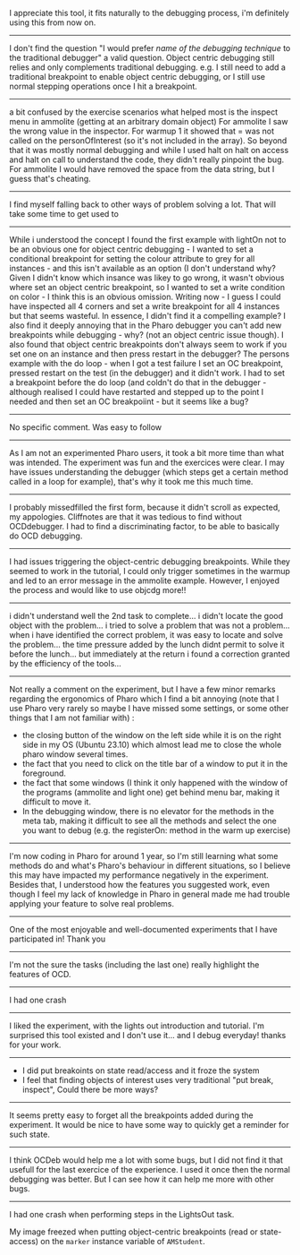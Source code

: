 I appreciate this tool, it fits naturally to the debugging process, i'm definitely using this from now on.

-------------------

I don't find the question "I would prefer *name of the debugging technique* to the traditional debugger" a valid question. Object centric debugging still relies and only complements traditional debugging. e.g. I still need to add a traditional breakpoint to enable object centric debugging, or I still use normal stepping operations once I hit a breakpoint.

-------------------

a bit confused by the exercise scenarios
what helped most is the inspect menu in ammolite (getting at an arbitrary domain object)
For ammolite I saw the wrong value in the inspector. For warmup 1 it showed that = was not called on the personOfInterest (so it's not included in the array). So beyond that it was mostly normal debugging and while I used halt on halt on access and halt on call to understand the code, they didn't really pinpoint the bug.
For ammolite I would have removed the space from the data string, but I guess that's cheating.

-------------------

I find myself falling back to other ways of problem solving a lot. That will take some time to get used to

-------------------

While i understood the concept I found the first example with lightOn not to be an obvious one for object centric debugging - I wanted to set a conditional breakpoint for setting the colour attribute to grey for all instances - and this isn't available as an option (I don't understand why? Given I didn't know which insance was likey to go wrong, it wasn't obvious where set an object centric breakpoint, so I wanted to set a write condition on color - I think this is an obvious omission. Writing now - I guess I could have inspected all 4 corners and set a write breakpoint for all 4 instances but that seems wasteful. In essence, I didn't find it a compelling example? I also find it deeply annoying that in the Pharo debugger you can't add new breakpoints while debugging - why? (not an object centric issue though). I also found that object centric breakpoints don't always seem to work if you set one on an instance and then press restart in the debugger? The persons example with the do loop - when I got a test failure I set an OC breakpoint, pressed restart on the test (in the debugger) and it didn't work. I had to set a breakpoint before the do loop (and coldn't do that in the debugger - although realised I could have restarted and stepped up to the point I needed and then set an OC breakpoiint - but it seems like a bug?

-------------------

No specific comment. Was easy to follow

-------------------

As I am not an experimented Pharo users, it took a bit more time than what was intended. The experiment was fun and the exercices were clear. I may have issues understanding the debugger (which steps get a certain method called in a loop for example), that's why it took me this much time.

-------------------

I probably missedfilled the first form, because it didn't scroll as expected, my appologies.
Cliffnotes are that it was tedious to find without OCDdebugger.
I had to find a discriminating factor, to be able to basically do OCD debugging.

-------------------

I had issues triggering the object-centric debugging breakpoints. While they seemed to work in the tutorial, I could only trigger sometimes in the warmup and led to an error message in the ammolite example. However, I enjoyed the process and would like to use objcdg more!!

-------------------

i didn't understand well the 2nd task to complete... i didn't locate the good object with the problem... i tried to solve a problem that was not a problem... when i have identified the correct problem, it was easy to locate and solve the problem... the time pressure added by the lunch didnt permit to solve it before the lunch... but immediately at the return i found a correction granted by the efficiency of the tools... 

-------------------

Not really a comment on the experiment, but I have a few minor remarks regarding the ergonomics of Pharo which I find a bit annoying (note that I use Pharo very rarely so maybe I have missed some settings, or some other things that I am not familiar with) :
 - the closing button of the window on the left side while it is on the right side in my OS (Ubuntu 23.10) which almost lead me to close the whole pharo window several times.
- the fact that you need to click on the title bar of a window to put it in the foreground.
- the fact that some windows (I think it only happened with the window of the programs (ammolite and light one) get behind menu bar, making it difficult to move it.
- In the debugging window, there is no elevator  for the methods in the meta tab, making it difficult to see all the methods and select the one you want to debug (e.g. the registerOn: method in the  warm up exercise)

-------------------

I'm now coding in Pharo for around 1 year, so I'm still learning what some methods do and what's Pharo's behaviour in different situations, so I believe this may have impacted my performance negatively in the experiment. Besides that, I understood how the features you suggested work, even though I feel my lack of knowledge in Pharo in general made me had trouble applying your feature to solve real problems.

-------------------

One of the most enjoyable and well-documented experiments that I have participated in!
Thank you

-------------------

I'm not the sure the tasks (including the last one) really highlight the features of OCD.

-------------------

I had one crash

-------------------

I liked the experiment, with the lights out introduction and tutorial. I'm surprised this tool existed and I don't use it... and I debug everyday! thanks for your work.

-------------------

- I did put breakoints on state read/access and it froze the system
- I feel that finding objects of interest uses very traditional "put break, inspect", Could there be more ways? 

-------------------

It seems pretty easy to forget all the breakpoints added during the experiment. It would be nice to have some way to quickly get a reminder for such state.

-------------------

I think OCDeb would help me a lot with some bugs, but I did not find it that usefull for the last exercice of the experience. I used it once then the normal debugging was better. But I can see how it can help me more with other bugs.

-------------------

I had one crash when performing steps in the LightsOut task.

My image freezed when putting object-centric breakpoints (read or state-access) on the `marker` instance variable of `AMStudent`. 